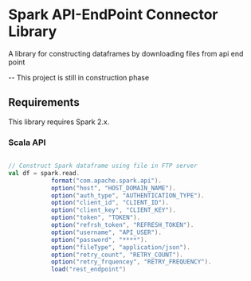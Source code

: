 # Spark API-EndPoint Connector Library

A library for constructing dataframes by downloading files from api end point

-- This project is still in construction phase

## Requirements

This library requires Spark 2.x.

### Scala API
```scala

// Construct Spark dataframe using file in FTP server
val df = spark.read.
            format("com.apache.spark.api").
            option("host", "HOST_DOMAIN_NAME").
            option("auth_type", "AUTHENTICATION_TYPE").
            option("client_id", "CLIENT_ID").
            option("client_key", "CLIENT_KEY").
            option("token", "TOKEN").
            option("refrsh_token", "REFRESH_TOKEN").            
            option("username", "API_USER").
            option("password", "****").
            option("fileType", "application/json").
            option("retry_count", "RETRY_COUNT").
            option("retry_frquencey", "RETRY_FREQUENCY").
            load("rest_endpoint")
